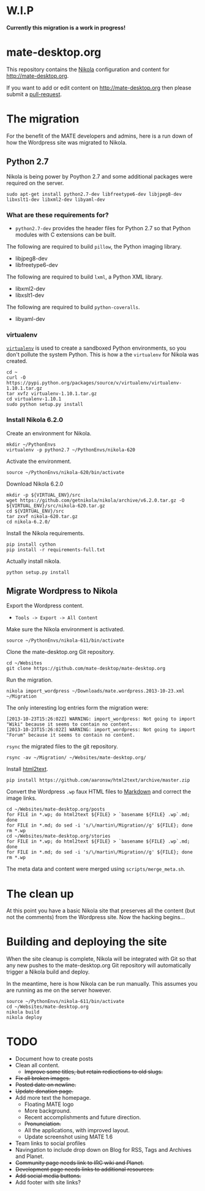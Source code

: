 # W.I.P

**Currently this migration is a work in progress!**

# mate-desktop.org

This repository contains the [Nikola](http://getnikola.com) configuration and content
for <http://mate-desktop.org>.

If you want to add or edit content on <http://mate-desktop.org> then please submit a
[pull-request](https://help.github.com/articles/using-pull-requests).

# The migration

For the benefit of the MATE developers and admins, here is a run down of how
the Wordpress site was migrated to Nikola.

## Python 2.7

Nikola is being power by Poython 2.7 and some additional packages were required
on the server.

    sudo apt-get install python2.7-dev libfreetype6-dev libjpeg8-dev libxslt1-dev libxml2-dev libyaml-dev

### What are these requirements for?

  * `python2.7-dev` provides the header files for Python 2.7 so that Python modules 
  with C extensions can be built.

The following are required to build `pillow`, the Python imaging library.

  * libjpeg8-dev
  * libfreetype6-dev

The following are required to build `lxml`, a Python XML library.
  
  * libxml2-dev
  * libxslt1-dev

The following are required to build `python-coveralls`.

  * libyaml-dev

### virtualenv

[`virtualenv`](http://www.virtualenv.org/en/latest/) is used to create a sandboxed Python
environments, so you don't pollute the system Python. This is how a the `virtualenv` for
Nikola was created.

    cd ~
    curl -O https://pypi.python.org/packages/source/v/virtualenv/virtualenv-1.10.1.tar.gz
    tar xvfz virtualenv-1.10.1.tar.gz
    cd virtualenv-1.10.1
    sudo python setup.py install

### Install Nikola 6.2.0

Create an environment for Nikola.

    mkdir ~/PythonEnvs
    virtualenv -p python2.7 ~/PythonEnvs/nikola-620

Activate the environment.

    source ~/PythonEnvs/nikola-620/bin/activate

Download Nikola 6.2.0

    mkdir -p ${VIRTUAL_ENV}/src
    wget https://github.com/getnikola/nikola/archive/v6.2.0.tar.gz -O ${VIRTUAL_ENV}/src/nikola-620.tar.gz
    cd ${VIRTUAL_ENV}/src
    tar zxvf nikola-620.tar.gz
    cd nikola-6.2.0/    

Install the Nikola requirements.

    pip install cython
    pip install -r requirements-full.txt

Actually install nikola.

    python setup.py install

## Migrate Wordpress to Nikola

Export the Wordpress content.

  * `Tools -> Export -> All Content`

Make sure the Nikola environment is activated.

    source ~/PythonEnvs/nikola-611/bin/activate

Clone the mate-desktop.org Git repository.

    cd ~/Websites
    git clone https://github.com/mate-desktop/mate-desktop.org

Run the migration.

    nikola import_wordpress ~/Downloads/mate.wordpress.2013-10-23.xml ~/Migration

The only interesting log entries form the migration were:

    [2013-10-23T15:26:02Z] WARNING: import_wordpress: Not going to import "Wiki" because it seems to contain no content.
    [2013-10-23T15:26:02Z] WARNING: import_wordpress: Not going to import "Forum" because it seems to contain no content.

`rsync` the migrated files to the git repository.

    rsync -av ~/Migration/ ~/Websites/mate-desktop.org/

Install [html2text](https://github.com/aaronsw/html2text).

    pip install https://github.com/aaronsw/html2text/archive/master.zip

Convert the Wordpress `.wp` faux HTML files to [Markdown](http://daringfireball.net/projects/markdown/)
and correct the image links.

    cd ~/Websites/mate-desktop.org/posts
    for FILE in *.wp; do html2text ${FILE} > `basename ${FILE} .wp`.md; done
    for FILE in *.md; do sed -i 's/\/martin\/Migration//g' ${FILE}; done
    rm *.wp
    cd ~/Websites/mate-desktop.org/stories
    for FILE in *.wp; do html2text ${FILE} > `basename ${FILE} .wp`.md; done
    for FILE in *.md; do sed -i 's/\/martin\/Migration//g' ${FILE}; done
    rm *.wp

The meta data and content were merged using `scripts/merge_meta.sh`.

# The clean up

At this point you have a basic Nikola site that preserves all the 
content (but not the comments) from the Wordpress site. Now the
hacking begins...

# Building and deploying the site

When the site cleanup is complete, Nikola will be integrated with
Git so that any new pushes to the mate-desktop.org Git repository
will automatically trigger a Nikola build and deploy.

In the meantime, here is how Nikola can be run manually. This
assumes you are running as me on the server however.

    source ~/PythonEnvs/nikola-611/bin/activate
    cd ~/Websites/mate-desktop.org
    nikola build
    nikola deploy

# TODO

  * Document how to create posts
  * Clean all content. 
    * ~~Improve some titles, but retain rediections to old slugs.~~
  * ~~Fix all broken images.~~
  * ~~Posted date on newline.~~
  * ~~Update donation page.~~
  * Add more text the homepage.
    * Floating MATE logo
    * More background.
    * Recent accomplishments and future direction.
    * ~~Pronunciation.~~
    * All the applications, with improved layout.
    * Update screenshot using MATE 1.6
  * Team links to social profiles
  * Navingation to include drop down on Blog for RSS, Tags and Archives and Planet.
  * ~~Community page needs link to IRC wiki and Planet.~~
  * ~~Development page needs links to additional resources.~~
  * ~~Add social media buttons.~~
  * Add footer with site links?
